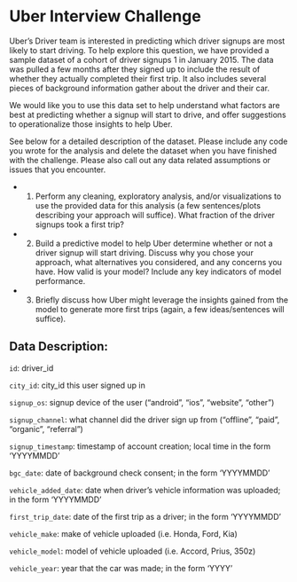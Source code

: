 # Uber Interview Challenge

Uber’s Driver team is interested in predicting which driver signups are most likely to start driving. To help
explore this question, we have provided a sample dataset of a cohort of driver signups 1 in January 2015.
The data was pulled a few months after they signed up to include the result of whether they actually
completed their first trip. It also includes several pieces of background information gather about the driver
and their car.

We would like you to use this data set to help understand what factors are best at predicting whether a
signup will start to drive, and offer suggestions to operationalize those insights to help Uber.

See below for a detailed description of the dataset. Please include any code you wrote for the analysis
and delete the dataset when you have finished with the challenge. Please also call out any data related
assumptions or issues that you encounter.

+ 1. Perform any cleaning, exploratory analysis, and/or visualizations to use the provided data for this
analysis (a few sentences/plots describing your approach will suffice). What fraction of the driver
signups took a first trip?

+ 2. Build a predictive model to help Uber determine whether or not a driver signup will start driving.
Discuss why you chose your approach, what alternatives you considered, and any concerns you
have. How valid is your model? Include any key indicators of model performance.

+ 3. Briefly discuss how Uber might leverage the insights gained from the model to generate more first
trips (again, a few ideas/sentences will suffice).

## Data Description:
`id`: driver_id

`city_id`: city_id this user signed up in

`signup_os`: signup device of the user (“android”, “ios”, “website”, “other”)

`signup_channel`: what channel did the driver sign up from (“offline”, “paid”, “organic”, “referral”)

`signup_timestamp`: timestamp of account creation; local time in the form ‘YYYYMMDD’

`bgc_date`: date of background check consent; in the form ‘YYYYMMDD’

`vehicle_added_date`: date when driver’s vehicle information was uploaded; in the form ‘YYYYMMDD’

`first_trip_date`: date of the first trip as a driver; in the form ‘YYYYMMDD’

`vehicle_make`: make of vehicle uploaded (i.e. Honda, Ford, Kia)

`vehicle_model`: model of vehicle uploaded (i.e. Accord, Prius, 350z)

`vehicle_year`: year that the car was made; in the form ‘YYYY’

